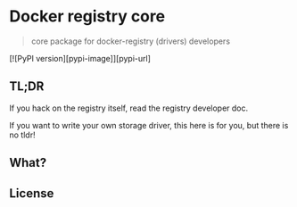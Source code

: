 # Docker registry core

> core package for docker-registry (drivers) developers

[![PyPI version][pypi-image]][pypi-url]

## TL;DR

If you hack on the registry itself, read the registry developer doc.

If you want to write your own storage driver, this here is for you, but there is no tldr!


## What?


## License

